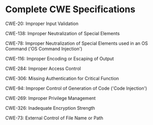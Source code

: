 

# Complete CWE Specifications

CWE-20: Improper Input Validation

CWE-138: Improper Neutralization of Special Elements

CWE-78: Improper Neutralization of Special Elements used in an OS Command ('OS Command Injection')

CWE-116: Improper Encoding or Escaping of Output

CWE-284: Improper Access Control

CWE-306: Missing Authentication for Critical Function

CWE-94: Improper Control of Generation of Code ('Code Injection')

CWE-269: Improper Privilege Management

CWE-326: Inadequate Encryption Strength

CWE-73: External Control of File Name or Path